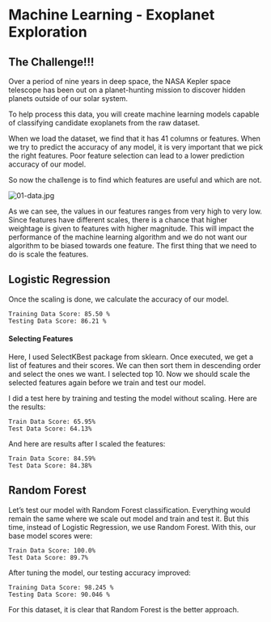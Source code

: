 # Machine Learning - Exoplanet Exploration


## The Challenge!!!
Over a period of nine years in deep space, the NASA Kepler space telescope has been out on a planet-hunting mission to discover hidden planets outside of our solar system.

To help process this data, you will create machine learning models capable of classifying candidate exoplanets from the raw dataset.

When we load the dataset, we find that it has 41 columns or features. When we try to predict the accuracy of any model, it is very important that we pick the right features. Poor feature selection can lead to a lower prediction accuracy of our model.

So now the challenge is to find which features are useful and which are not.

![01-data.jpg](Images/01-data.jpg)

As we can see, the values in our features ranges from very high to very low. Since features have different scales, there is a chance that higher weightage is given to features with higher magnitude. This will impact the performance of the machine learning algorithm and we do not want our algorithm to be biased towards one feature. The first thing that we need to do is scale the features.

## Logistic Regression

Once the scaling is done, we calculate the accuracy of our model.

	Training Data Score: 85.50 %
	Testing Data Score: 86.21 %

#### Selecting Features

Here, I used SelectKBest package from sklearn. Once executed, we get a list of features and their scores. We can then sort them in descending order and select the ones we want. I selected top 10. Now we should scale the selected features again before we train and test our model.

I did a test here by training and testing the model without scaling. Here are the results:

	Train Data Score: 65.95%
	Test Data Score: 64.13%

And here are results after I scaled the features:

	Train Data Score: 84.59%
	Test Data Score: 84.38%

## Random Forest

Let’s test our model with Random Forest classification. Everything would remain the same where we scale out model and train and test it. But this time, instead of Logistic Regression, we use Random Forest. With this, our base model scores were:

	Train Data Score: 100.0%
	Test Data Score: 89.7%

After tuning the model, our testing accuracy improved:

	Training Data Score: 98.245 %
	Testing Data Score: 90.046 %


For this dataset, it is clear that Random Forest is the better approach.
